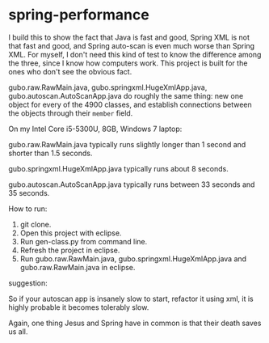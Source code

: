 # spring-performance

I build this to show the fact that Java is fast and good, Spring XML is not that fast and good, and Spring auto-scan is even much worse than Spring XML. For myself, I don't need this kind of test to know the difference among the three, since I know how computers work. This project is built for the ones who don't see the obvious fact.

gubo.raw.RawMain.java, gubo.springxml.HugeXmlApp.java, gubo.autoscan.AutoScanApp.java do roughly the same thing: new one object for every of the 4900 classes, and establish connections between the objects through their `member` field.


On my Intel Core i5-5300U, 8GB, Windows 7 laptop:


gubo.raw.RawMain.java typically runs slightly longer than 1 second and shorter than 1.5 seconds.


gubo.springxml.HugeXmlApp.java typically runs about 8 seconds.


gubo.autoscan.AutoScanApp.java typically runs between 33 seconds and 35 seconds.


How to run:
1. git clone.
2. Open this project with eclipse.
3. Run gen-class.py from command line.
4. Refresh the project in eclipse. 
5. Run gubo.raw.RawMain.java, gubo.springxml.HugeXmlApp.java and gubo.raw.RawMain.java in eclipse.


suggestion:

So if your autoscan app is insanely slow to start, refactor it using xml, it is highly probable it becomes tolerably slow.


Again, one thing Jesus and Spring have in common is that their death saves us all.